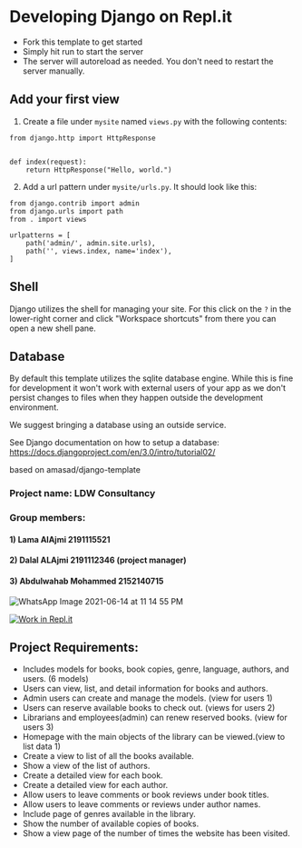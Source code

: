 
# Developing Django on Repl.it

- Fork this template to get started
- Simply hit run to start the server
- The server will autoreload as needed. You don't need to restart the server manually.

## Add your first view

1. Create a file under `mysite` named `views.py` with the following contents:

```
from django.http import HttpResponse


def index(request):
    return HttpResponse("Hello, world.")
```

2. Add a url pattern under `mysite/urls.py`. It should look like this:

```
from django.contrib import admin
from django.urls import path
from . import views

urlpatterns = [
    path('admin/', admin.site.urls),
    path('', views.index, name='index'),
]
```

## Shell

Django utilizes the shell for managing your site. For this click on the `?` in the lower-right corner and click "Workspace shortcuts" from there you can open a new shell pane. 

## Database

By default this template utilizes the sqlite database engine. While this is fine for development it won't work with external users of your app as we don't persist changes to files when they happen outside the development environment. 

We suggest bringing a database using an outside service. 

See Django documentation on how to setup a database: https://docs.djangoproject.com/en/3.0/intro/tutorial02/

based on  amasad/django-template

### Project name: LDW Consultancy
### Group members:
#### 1) Lama AlAjmi 2191115521
#### 2) Dalal ALAjmi 2191112346 (project manager)
#### 3) Abdulwahab Mohammed 2152140715

![WhatsApp Image 2021-06-14 at 11 14 55 PM](https://user-images.githubusercontent.com/82085905/122129710-8c7e0100-ce47-11eb-8c93-db1bc71e2a35.jpeg)

[![Work in Repl.it](https://classroom.github.com/assets/work-in-replit-14baed9a392b3a25080506f3b7b6d57f295ec2978f6f33ec97e36a161684cbe9.svg)](https://classroom.github.com/online_ide?assignment_repo_id=427146&assignment_repo_type=GroupAssignmentRepo)

## Project Requirements:
- Includes models for books, book copies, genre, language, authors, and users. (6 models)
- Users can view, list, and detail information for books and authors. 
- Admin users can create and manage the models.
(view for users 1)
- Users can reserve available books to check out. (views for users 2)
- Librarians and employees(admin) can renew reserved books.
(view for users 3)
- Homepage with the main objects of the library can be viewed.(view to list data 1)
- Create a view to list of all the books available.
- Show a view of the list of authors.
- Create a detailed view for each book.
- Create a detailed view for each author.
- Allow users to leave comments or book reviews under book titles. 
- Allow users to leave comments or reviews under author names.
- Include page of genres available in the library.
- Show the number of available copies of books.
- Show a view page of the number of times the website has been visited. 
